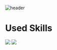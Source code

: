 ![header](https://capsule-render.vercel.app/api?type=wave&color=auto&height=300&section=header&text=capsule%20render&fontSize=90)

<h1> Used Skills </h1>
<img src="https://img.shields.io/badge/Firebase-FFCA28?style=flat-square&logo=firebase&logoColor=white"/>
<img src="https://img.shields.io/badge/Notion-000000?style=flat-square&logo=notion&logoColor=white"/>
